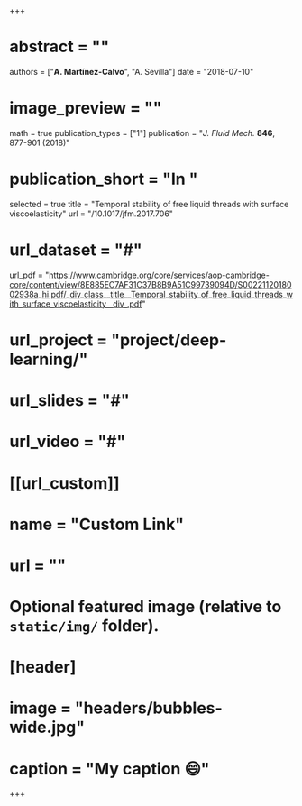 +++
# abstract = ""
authors = ["**A. Martínez-Calvo**", "A. Sevilla"]
date = "2018-07-10"
# image_preview = ""
math = true
publication_types = ["1"]
publication = "_J. Fluid Mech._ **846**, 877-901 (2018)"
# publication_short = "In "
selected = true
title = "Temporal stability of free liquid threads with surface viscoelasticity"
url = "/10.1017/jfm.2017.706"
# url_dataset = "#"
url_pdf = "https://www.cambridge.org/core/services/aop-cambridge-core/content/view/8E885EC7AF31C37B8B9A51C99739094D/S0022112018002938a_hi.pdf/_div_class__title__Temporal_stability_of_free_liquid_threads_with_surface_viscoelasticity__div_.pdf"
# url_project = "project/deep-learning/"
# url_slides = "#"
# url_video = "#"

# [[url_custom]]
 # name = "Custom Link"
 # url = ""

# Optional featured image (relative to `static/img/` folder).
# [header]
# image = "headers/bubbles-wide.jpg"
# caption = "My caption :smile:"

+++
